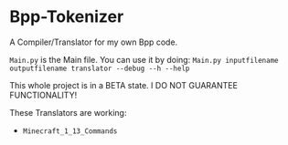# Bpp-Tokenizer
A Compiler/Translator for my own Bpp code.

`Main.py` is the Main file.
You can use it by doing:
`Main.py inputfilename outputfilename translator --debug --h --help`

This whole project is in a BETA state.
I DO NOT GUARANTEE FUNCTIONALITY!

These Translators are working:
* `Minecraft_1_13_Commands`
